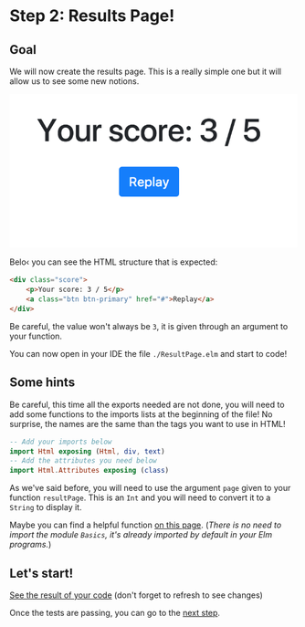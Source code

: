 # Step 2: Results Page!

## Goal

We will now create the results page. This is a really simple one but it will allow us to see some new notions.

![Screenshot of the expected result](../Utils/images/step3.png)

Belo‹ you can see the HTML structure that is expected:

```html
<div class="score">
    <p>Your score: 3 / 5</p>
    <a class="btn btn-primary" href="#">Replay</a>
</div>
```

Be careful, the value won't always be `3`, it is given through an argument to your function.

You can now open in your IDE the file `./ResultPage.elm` and start to code!


## Some hints

Be careful, this time all the exports needed are not done, you will need to add some functions to the imports lists at the beginning of the file! No surprise, the names are the same than the tags you want to use in HTML!

```elm
-- Add your imports below
import Html exposing (Html, div, text) 
-- Add the attributes you need below
import Html.Attributes exposing (class)
```

As we've said before, you will need to use the argument `page` given to your function `resultPage`. This is an `Int` and you will need to convert it to a `String` to display it. 

Maybe you can find a helpful function [on this page](https://package.elm-lang.org/packages/elm/core/latest/String). (*There is no need to import the module `Basics`, it's already imported by default in your Elm programs.*)


## Let's start!
[See the result of your code](./ResultPage.elm) (don't forget to refresh to see changes)


Once the tests are passing, you can go to the [next step](../Step03).
